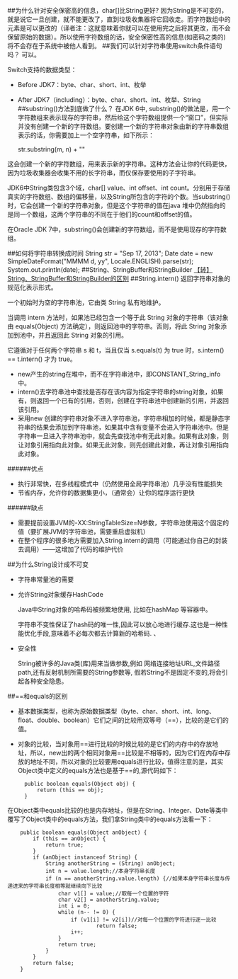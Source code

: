 ##为什么针对安全保密高的信息，char[]比String更好?
因为String是不可变的，就是说它一旦创建，就不能更改了，直到垃圾收集器将它回收走。而字符数组中的元素是可以更改的（译者注：这就意味着你就可以在使用完之后将其更改，而不会保留原始的数据）。所以使用字符数组的话，安全保密性高的信息(如密码之类的)将不会存在于系统中被他人看到。
##我们可以针对字符串使用switch条件语句吗？
可以。

Switch支持的数据类型：

- Before JDK7：byte、char、short、int、枚举

- After JDK7（including）：byte、char、short、int、枚举、String
##substring()方法到底做了什么？
在JDK 6中, substring()的做法是，用一个字符数组来表示现存的字符串，然后给这个字符数组提供一个“窗口”，但实际并没有创建一个新的字符数组。要创建一个新的字符串对象由新的字符串数组表示的话，你需要加上一个空字符串，如下所示：
	
	str.substring(m, n) + ""

这会创建一个新的字符数组，用来表示新的字符串。这种方法会让你的代码更快，因为垃圾收集器会收集不用的长字符串，而仅保存要使用的子字符串。

JDK6中String类包含3个域，char[] value、int offset、int count。分别用于存储真实的字符数组、数组的偏移量，以及String所包含的字符的个数。当substring()时，它会创建一个新的字符串对象，但是这个字符串的值在java 堆中仍然指向的是同一个数组，这两个字符串的不同在于他们的count和offset的值。

在Oracle JDK 7中，substring()会创建新的字符数组，而不是使用现存的字符数组。

##如何将字符串转换成时间
	String str = "Sep 17, 2013";
	Date date = new SimpleDateFormat("MMMM d, yy", Locale.ENGLISH).parse(str);
	System.out.println(date);
##String、StringBuffer和StringBuilder
<a href="http://xfhnever.github.io/blog/2014/03/29/string/">【转】String、StringBuffer和StringBuilder的区别</a>
##String.intern()
返回字符串对象的规范化表示形式。

一个初始时为空的字符串池，它由类 String 私有地维护。

当调用 intern 方法时，如果池已经包含一个等于此 String 对象的字符串（该对象由 equals(Object) 方法确定），则返回池中的字符串。否则，将此 String 对象添加到池中，并且返回此 String 对象的引用。 

它遵循对于任何两个字符串 s 和 t，当且仅当 s.equals(t) 为 true 时，s.intern() == t.intern() 才为 true。 

- new产生的string在堆中，而不在字符串池中，即CONSTANT_String_info中。
- intern()去字符串池中查找是否存在该内容为指定字符串的string对象，如果有，则返回一个已有的引用，否则，创建在字符串池中创建新的引用，并返回该引用。
- 采用new 创建的字符串对象不进入字符串池，字符串相加的时候，都是静态字符串的结果会添加到字符串池，如果其中含有变量不会进入字符串池中。但是字符串一旦进入字符串池中，就会先查找池中有无此对象。如果有此对象，则让对象引用指向此对象。如果无此对象，则先创建此对象，再让对象引用指向此对象。

######优点
- 执行非常快，在多线程模式中（仍然使用全局字符串池）几乎没有性能损失
- 节省内存，允许你的数据集更小，（通常会）让你的程序运行更快

######缺点
- 需要提前设置JVM的-XX:StringTableSize=N参数，字符串池使用这个固定的值（要扩展JVM的字符串池，需要重启虚拟机）
- 在整个程序的很多地方需要加入String.intern的调用（可能通过你自己的封装去调用）——这增加了代码的维护代价

##为什么String设计成不可变
- 字符串常量池的需要
- 允许String对象缓存HashCode
		
	Java中String对象的哈希码被频繁地使用, 比如在hashMap 等容器中。
	
	字符串不变性保证了hash码的唯一性,因此可以放心地进行缓存.这也是一种性能优化手段,意味着不必每次都去计算新的哈希码. 、
- 安全性

	String被许多的Java类(库)用来当做参数,例如 网络连接地址URL,文件路径path,还有反射机制所需要的String参数等, 假若String不是固定不变的,将会引起各种安全隐患。

##==和equals的区别
- 基本数据类型，也称为原始数据类型（byte、char、short、int、long、float、double、boolean）它们之间的比较用双等号（==），比较的是它们的值。

- 对象的比较，当对象用==进行比较的时候比较的是它们的内存中的存放地址，所以，new出的两个相同对象用==比较是不相等的，因为它们在内存中存放的地址不同，所以对象的比较要用equals进行比较，值得注意的是，其实Object类中定义的equals方法也是基于==的,源代码如下：

		public boolean equals(Object obj) {
		    return (this == obj);
		}
在Object类中equals比较的也是内存地址，但是在String、Integer、Date等类中覆写了Object类中的equals方法，我们拿String类中的equals方法看一下：

		public boolean equals(Object anObject) {
		    if (this == anObject) {
		        return true;
		    }
		    if (anObject instanceof String) {
		        String anotherString = (String) anObject;
		        int n = value.length;//本身字符串长度
		        if (n == anotherString.value.length) {//如果本身字符串长度与传递进来的字符串长度相等就继续向下比较
		            char v1[] = value;//取每一个位置的字符
		            char v2[] = anotherString.value;
		            int i = 0;
		            while (n-- != 0) {
		                if (v1[i] != v2[i])//对每一个位置的字符进行逐一比较
		                        return false;
		                i++;
		            }
		            return true;
		        }
		    }
		    return false;
		}